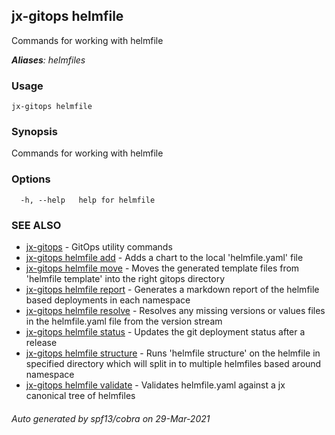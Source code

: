 ## jx-gitops helmfile

Commands for working with helmfile

***Aliases**: helmfiles*

### Usage

```
jx-gitops helmfile
```

### Synopsis

Commands for working with helmfile

### Options

```
  -h, --help   help for helmfile
```

### SEE ALSO

* [jx-gitops](jx-gitops.md)	 - GitOps utility commands
* [jx-gitops helmfile add](jx-gitops_helmfile_add.md)	 - Adds a chart to the local 'helmfile.yaml' file
* [jx-gitops helmfile move](jx-gitops_helmfile_move.md)	 - Moves the generated template files from 'helmfile template' into the right gitops directory
* [jx-gitops helmfile report](jx-gitops_helmfile_report.md)	 - Generates a markdown report of the helmfile based deployments in each namespace
* [jx-gitops helmfile resolve](jx-gitops_helmfile_resolve.md)	 - Resolves any missing versions or values files in the helmfile.yaml file from the version stream
* [jx-gitops helmfile status](jx-gitops_helmfile_status.md)	 - Updates the git deployment status after a release
* [jx-gitops helmfile structure](jx-gitops_helmfile_structure.md)	 - Runs 'helmfile structure' on the helmfile in specified directory which will split in to multiple helmfiles based around namespace
* [jx-gitops helmfile validate](jx-gitops_helmfile_validate.md)	 - Validates helmfile.yaml against a jx canonical tree of helmfiles

###### Auto generated by spf13/cobra on 29-Mar-2021
